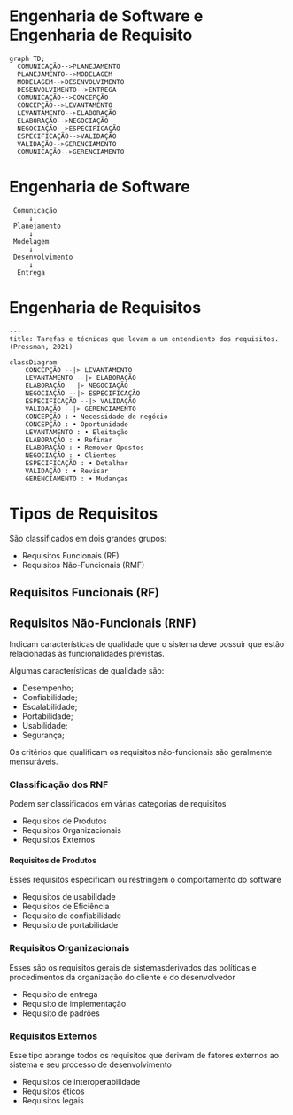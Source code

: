 # Engenharia de Software e Engenharia de Requisito
  ```mermaid
  graph TD;
    COMUNICAÇÃO-->PLANEJAMENTO
    PLANEJAMENTO-->MODELAGEM
    MODELAGEM-->DESENVOLVIMENTO
    DESENVOLVIMENTO-->ENTREGA
    COMUNICAÇÃO-->CONCEPÇÃO
    CONCEPÇÃO-->LEVANTAMENTO
    LEVANTAMENTO-->ELABORAÇÃO
    ELABORAÇÃO-->NEGOCIAÇÃO
    NEGOCIAÇÃO-->ESPECIFICAÇÃO
    ESPECIFICAÇÃO-->VALIDAÇÃO
    VALIDAÇÃO-->GERENCIAMENTO
    COMUNICAÇÃO-->GERENCIAMENTO
  ```
# Engenharia de Software
     Comunicação
         ↓
     Planejamento
         ↓
     Modelagem
         ↓
     Desenvolvimento
         ↓
      Entrega

# Engenharia de Requisitos
  ```mermaid
  ---
  title: Tarefas e técnicas que levam a um entendiento dos requisitos. (Pressman, 2021)
  ---
  classDiagram
      CONCEPÇÃO --|> LEVANTAMENTO
      LEVANTAMENTO --|> ELABORAÇÃO
      ELABORAÇÃO --|> NEGOCIAÇÃO
      NEGOCIAÇÃO --|> ESPECIFICAÇÃO
      ESPECIFICAÇÃO --|> VALIDAÇÃO
      VALIDAÇÃO --|> GERENCIAMENTO
      CONCEPÇÃO : • Necessidade de negócio
      CONCEPÇÃO : • Oportunidade
      LEVANTAMENTO : • Eleitação
      ELABORAÇÃO : • Refinar
      ELABORAÇÃO : • Remover Opostos
      NEGOCIAÇÃO : • Clientes
      ESPECIFICAÇÃO : • Detalhar
      VALIDAÇÃO : • Revisar
      GERENCIAMENTO : • Mudanças
  ```
 
# Tipos de Requisitos
São classificados em dois grandes grupos:
 
* Requisitos Funcionais (RF)
* Requisitos Não-Funcionais (RMF)

## Requisitos Funcionais (RF)
 
## Requisitos Não-Funcionais (RNF)
Indicam características de qualidade que o sistema deve possuir que estão relacionadas às funcionalidades previstas.

Algumas características de qualidade são:
* Desempenho;
* Confiabilidade;
* Escalabilidade;
* Portabilidade;
* Usabilidade;
* Segurança;
  
Os critérios que qualificam os requisitos não-funcionais são geralmente mensuráveis.

### Classificação dos RNF
Podem ser classificados em várias categorias de requisitos
* Requisitos de Produtos
* Requisitos Organizacionais
* Requisitos Externos
#### Requisitos de Produtos
Esses requisitos especificam ou restringem o comportamento do software
* Requisitos de usabilidade
* Requisitos de Eficiência
* Requisito de confiabilidade
* Requisito de portabilidade
### Requisitos Organizacionais
Esses são os requisitos gerais de sistemasderivados das políticas e procedimentos da organização do cliente e do desenvolvedor
* Requisito de entrega
* Requisito de implementação
* Requisito de padrões
### Requisitos Externos
Esse tipo abrange todos os requisitos que derivam de fatores externos ao sistema e seu processo de desenvolvimento
* Requisitos de interoperabilidade
* Requisitos éticos
* Requisitos legais

 
